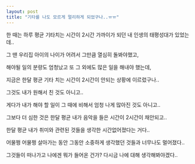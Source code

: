 ```yaml
---
layout: post
title: "기타를 나도 모르게 멀리하게 되었구나..ㅠㅠ"
---
```



한 때는 하루 평균 기타치는 시간이 2시간 가까이가 되던 내 인생의 태평성대가 있었는데..




그 땐 우리집 아이의 나이가 어려서 그만큼 열심히 돌봐야했고, 




해야될 일의 분량도 엄청났고 또 그 외에도 많은 일을 해내야 했는데,




지금은 한달 평균 기타 치는 시간이 2시간이 안되는 상황에 이르렀구나..




그것도 내가 원해서 친 것도 아니고..

게다가 내가 해야 할 일이 그 때에 비해서 엄청 나게 많아진 것도 아니고..

그보다 더 심한 것은 한달 평균 내가 음악을 들은 시간이 2시간이 채안되고..

한달 평균 내가 취미와 관련된 것들을 생각한 시간없어졌다는 거다..


어물쩡 어물쩡 살아가는 동안 그동안 소중하게 생각했던 것들과 너무나도 멀어졌다..


그것들이 떠나가고 나에겐 뭐가 들어온 건가? 다시금 나에 대해 생각해봐야겠다..

